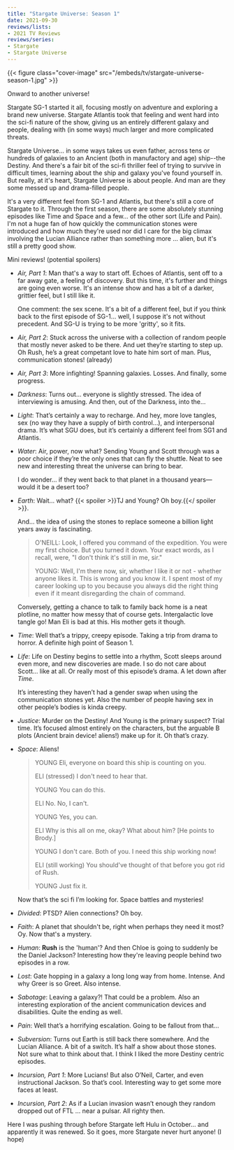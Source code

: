 ```yaml
---
title: "Stargate Universe: Season 1"
date: 2021-09-30
reviews/lists:
- 2021 TV Reviews
reviews/series:
- Stargate
- Stargate Universe
---
```

{{< figure class="cover-image" src="/embeds/tv/stargate-universe-season-1.jpg" >}}

Onward to another universe!

Stargate SG-1 started it all, focusing mostly on adventure and exploring a brand new universe. Stargate Atlantis took that feeling and went hard into the sci-fi nature of the show, giving us an entirely different galaxy and people, dealing with (in some ways) much larger and more complicated threats. 

Stargate Universe... in some ways takes us even father, across tens or hundreds of galaxies to an Ancient (both in manufactory and age) ship--the Destiny. And there's a fair bit of the sci-fi thriller feel of trying to survive in difficult times, learning about the ship and galaxy you've found yourself in. But really, at it's heart, Stargate Universe is about people. And man are they some messed up and drama-filled people. 

It's a very different feel from SG-1 and Atlantis, but there's still a core of Stargate to it. Through the first season, there are some absolutely stunning episodes like Time and Space and a few... of the other sort (Life and Pain). I'm not a huge fan of how quickly the communication stones were introduced and how much they're used nor did I care for the big climax involving the Lucian Alliance rather than something more ... alien, but it's still a pretty good show. 

Mini reviews! (potential spoilers)

- *Air, Part 1*: Man that's a way to start off. Echoes of Atlantis, sent off to a far away gate, a feeling of discovery. But this time, it's further and things are going even worse. It's an intense show and has a bit of a darker, grittier feel, but I still like it. 

    One comment: the sex scene. It's a bit of a different feel, but if you think back to the first episode of SG-1... well, I suppose it's not without precedent. And SG-U is trying to be more 'gritty', so it fits.

- *Air, Part 2*: Stuck across the universe with a collection of random people that mostly never asked to be there. And uet they’re starting to step up. Oh Rush, he’s a great competant love to hate him sort of man. Plus, communication stones! (already)

- *Air, Part 3*: More infighting! Spanning galaxies. Losses. And finally, some progress. 

- *Darkness*: Turns out… everyone is slightly stressed. The idea of interviewing is amusing. And then, out of the Darkness, into the…

- *Light*: That’s certainly a way to recharge. And hey, more love tangles, sex (no way they have a supply of birth control…), and interpersonal drama. It’s what SGU does, but it’s certainly a different feel from SG1 and Atlantis. 

- *Water*: Air, power, now what? Sending Young and Scott through was a poor choice if they’re the only ones that can fly the shuttle. Neat to see new and interesting threat the universe can bring to bear. 

    I do wonder… if they went back to that planet in a thousand years—would it be a desert too?

- *Earth*: Wait… what? {{< spoiler >}}TJ and Young? Oh boy.{{</ spoiler >}}. 

    And… the idea of using the stones to replace someone a billion light years away is fascinating.

    > O'NEILL: Look, I offered you command of the expedition. You were my first choice. But you turned it down. Your exact words, as I recall, were, "I don't think it's still in me, sir."
    >
    > YOUNG: Well, I'm there now, sir, whether I like it or not - whether anyone likes it. This is wrong and you know it. I spent most of my career looking up to you because you always did the right thing even if it meant disregarding the chain of command.

    Conversely, getting a chance to talk to family back home is a neat plotline, no matter how messy that of course gets. Intergalactic love tangle go! Man Eli is bad at this. His mother gets it though. 

- *Time*: Well that’s a trippy, creepy episode. Taking a trip from drama to horror. A definite high point of Season 1. 

- *Life*: Life on Destiny begins to settle into a rhythm, Scott sleeps around even more,  and new discoveries are made. I so do not care about Scott… like at all. Or really most of this episode’s drama. A let down after *Time*. 

    It’s interesting they haven’t had a gender swap when using the communication stones yet. Also the number of people having sex in other people’s bodies is kinda creepy. 

- *Justice*: Murder on the Destiny! And Young is the primary suspect? Trial time. It’s focused almost entirely on the characters, but the arguable B plots (Ancient brain device! aliens!) make up for it. Oh that’s crazy. 

- *Space*: Aliens!

    > YOUNG Eli, everyone on board this ship is counting on you.
    > 
    > ELI (stressed) I don't need to hear that.
    > 
    > YOUNG You can do this. 
    >
    > ELI No. No, I can't.
    > 
    > YOUNG Yes, you can.
    > 
    > ELI Why is this all on me, okay? What about him? [He points to Brody.]
    > 
    > YOUNG I don't care. Both of you. I need this ship working now!
    > 
    > ELI (still working) You should've thought of that before you got rid of Rush.
    > 
    > YOUNG Just fix it.

    Now that’s the sci fi I’m looking for. Space battles and mysteries!

- *Divided*: PTSD? Alien connections? Oh boy. 

- *Faith*: A planet that shouldn't be, right when perhaps they need it most? Oy. Now that's a mystery. 

- *Human*: **Rush** is the 'human'? And then Chloe is going to suddenly be the Daniel Jackson? Interesting how they're leaving people behind two episodes in a row. 

- *Lost*: Gate hopping in a galaxy a long long way from home. Intense. And why Greer is so Greet. Also intense. 

- *Sabotage*: Leaving a galaxy?! That could be a problem. Also an interesting exploration of the ancient communication devices and disabilities. Quite the ending as well. 

- *Pain*: Well that’s a horrifying escalation. Going to be fallout from that…

- *Subversion*: Turns out Earth is still back there somewhere. And the Lucian Alliance. A bit of a switch. It’s half a show about those stones. Not sure what to think about that. I think I liked the more Destiny centric episodes. 

- *Incursion, Part 1*: More Lucians! But also O’Neil, Carter, and even instructional Jackson. So that’s cool. Interesting way to get some more faces at least. 

- *Incursion, Part 2*: As if a Lucian invasion wasn’t enough they random dropped out of FTL … near a pulsar. All righty then. 

Here I was pushing through before Stargate left Hulu in October… and apparently it was renewed. So it goes, more Stargate never hurt anyone! (I hope)